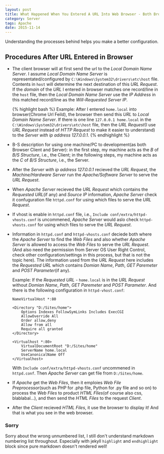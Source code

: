 ```yaml
---
layout: post
title: What Happened When You Entered A URL Into Web Browser - Both Browser and Server Side Explanation
category: Server
tags: Apache 
date: 2015-11-14
---
```


Understanding the processes behind helps you make a better configuration.
<!--more-->

## Procedures After URL Entered in Browser
- The client browser will at first send the url to the *Local Domain Name Server*. I assume *Local Domain Name Server* is representated/configured by `C:\Windows\System32\drivers\etc\host` file. Contents in `host` will determine the next destination of this *URL Request*. If the *domain* of the *URL* I entered in browser matches one record/line in the `host`  file, then the *Local Domain Name Server* use the *IP Address* in this matched record/line as the *Will-Requested Server IP*.
    
    {% highlight bash %}
    Example:
    After I entered `home.local` into browser(Chrome Url Feild), the browser then send this *URL* to *Local Domain Name Server*. If there is one line `127.0.0.1 home.local` in the `C:\Windows\System32\drivers\etc\host` file, then the *URL Request*(I use *URL Request* instead of *HTTP Request* to make it easier to understand) to the *Server with ip address 127.0.0.1*.
    {% endhighlight %}

- B-S description for using one machine/PC to development(as both Browser Client and Server): in the first step, my machine acts as the *B* of *B/S Structure*, i.e., the Client; in the following steps, my machine acts as the *C* of *B/S Structure*, i.e., the Server.

- After the *Server with ip address 127.0.0.1* recieved the *URL Request*, the *Machine/Hardware Server* run the *Apache/Software Server* to serve the *URL Request*.

- When *Apache Server* recieved the *URL Request* which contains the *Requested URL*(if any) and *Source IP* information, *Apache Server* check it confuguration file `httpd.conf` for using which files to serve the *URL Request*.

- If vhost is enable in `httpd.conf` file, i.e., `Include conf/extra/httpd-vhosts.conf` is uncommened, *Apache Server* would aslo check `httpd-vhosts.conf` for using which files to serve the *URL Request*.

- Information in `httpd.conf` and `httpd-vhosts.conf` deciede both where the *Apache Server* to find the *Web Files* and also whether *Apache Server* is allowed to access the *Web Files* to serve the *URL Request*. (And also need the permission from Server OS User Right Control, check other configuration/settings in this process, but that is not the topic here). The information used from the *URL Request* here includes the *Requested URL* which contains *Domian Name*, *Path*, *GET Paremeter* and *POST Parameter*(if any).

    Example:
    If the *Requested URL* - `home.local` is in the *URL Request* without *Domian Name*, *Path*, *GET Paremeter* and *POST Parameter*. And there is the following configuration in `httpd-vhost.conf`:

    ```
    NameVirtualHost *:80

    <Directory "D:/Sites/home">
        Options Indexes FollowSymLinks Includes ExecCGI
        AllowOverride All
        Order allow,deny
        Allow from all
        Require all granted
    </Directory>

    <Virtualhost *:80>
        VirtualDocumentRoot "D:/Sites/home"
        ServerName home.local
        UseCanonicalName Off
    </Virtualhost>
    ```

    With `Include conf/extra/httpd-vhosts.conf` uncommened in `httpd.conf`. Then *Apache Server*  can get file from `D:/Sites/home`.

- If *Apache* get the *Web Files*, then it emploies *Web File Preprocessor*(such as PHP for .php file, Python for .py file and so on) to process the *Web Files* to product *HTML FIles*(of course also css, blablabal...), and then send the *HTML Files* to the request *Client*.

- After the *Client* recieved *HTML Files*, it use the browser to display it! And that is what you see in the web browser.

### Sorry
Sorry about the wrong unnumbered list, I still don't understand markdown numbering list throughout. Especially with jekyll `highlight`  and `endhighlight` block since pure markdown doesn't rendered well!
